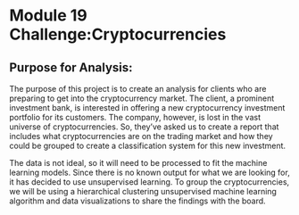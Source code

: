 # Module 19 Challenge:Cryptocurrencies

## Purpose for Analysis:
The purpose of this project is to create an analysis for clients who are preparing to get into the cryptocurrency market.
The client, a prominent investment bank, is interested in offering a new cryptocurrency investment portfolio for its customers. The company, however, is lost in the vast universe of cryptocurrencies. So, they’ve asked us to create a report that includes what cryptocurrencies are on the trading market and how they could be grouped to create a classification system for this new investment.

The data is not ideal, so it will need to be processed to fit the machine learning models. Since there is no known output for what we are looking for, it has decided to use unsupervised learning. To group the cryptocurrencies, we will be using a hierarchical clustering unsupervised machine learning algorithm and data visualizations to share the findings with the board.
